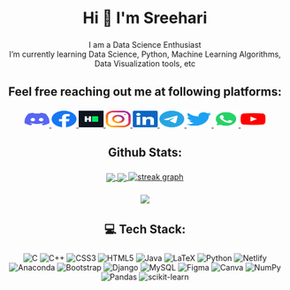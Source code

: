 <h1 align="center">Hi 👋 I'm Sreehari</h1>

###

<p align="center">I am a Data Science Enthusiast<br> I’m currently learning Data Science, Python, Machine Learning Algorithms, Data Visualization tools, etc</p>

###

<h2 align="center">Feel free reaching out me at following platforms:</h2>

###

<div align="center">
  <a href="https://discordapp.com/users/422937496318377994" target="_blank">
    <img src="assets/icons/social/discord/default.svg" width="45" height="30" alt="discord logo"  />
  </a>
  <a href="https://www.facebook.com/sreehari.1999" target="_blank">
    <img src="assets/icons/social/facebook/default.svg" width="45" height="30" alt="facebook logo"  />
  </a>
  <a href="https://www.hackerrank.com/sreeharis1999?hr_r=1" target="_blank">
    <img src="assets/icons/social/hackerrank/default.svg" width="45" height="30" alt="hackerrank logo"  />
  </a>
  <a href="https://www.instagram.com/______aegon______/" target="_blank">
    <img src="assets/icons/social/instagram/default.svg" width="45" height="30" alt="instagram logo"  />
  </a>
  <a href="https://www.linkedin.com/in/sreehari-s-1680" target="_blank">
    <img src="assets/icons/social/linkedin/default.svg" width="45" height="30" alt="linkedin logo"  />
  </a>
  <a href="https://t.me/no_one_99" target="_blank">
    <img src="assets/icons/social/telegram/default.svg" width="45" height="30" alt="telegram logo"  />
  </a>
  <a href="https://twitter.com/sreehari__s" target="_blank">
    <img src="assets/icons/social/twitter/default.svg" width="45" height="30" alt="twitter logo"  />
  </a>
  <a href="https://wa.me/+918089776183" target="_blank">
    <img src="assets/icons/social/whatsapp/default.svg" width="45" height="30" alt="whatsapp logo"  />
  </a>
  <a href="https://www.youtube.com/@sreeharis3989" target="_blank">
    <img src="assets/icons/social/youtube/default.svg" width="45" height="30" alt="youtube logo"  />
  </a>
</div>

###

<h2 align="center">Github Stats:</h2>

###

<div align="center">
<a href="https://github.com/sree-hari-s/github-readme-stats">
  <img height=200 align="center" src="https://github-readme-stats-li7ck9pt0-sree-hari-s.vercel.app/api?username=sree-hari-s&theme=dark" />
</a>
<a href="https://github.com/sree-hari-s/convoychat">
  <img height=200 align="center" src="https://github-readme-stats-li7ck9pt0-sree-hari-s.vercel.app/api/top-langs?username=sree-hari-s&theme=dark&layout=donut&langs_count=8&card_width=320" />
  <img src="https://streak-stats.demolab.com?user=sree-hari-s&locale=en&mode=daily&theme=dark&hide_border=false&border_radius=5&order=3" height="200" alt="streak graph"  />
</a>
</div>

###

<div align="center">
  <img src="https://visitor-badge.laobi.icu/badge?page_id=sree-hari-s.sree-hari-s&"  />
</div>

###

<h2 align="center">💻 Tech Stack:</h2>

###


<div align="center">
    <img src="https://img.shields.io/badge/c-%2300599C.svg?style=flat&logo=c&logoColor=white" alt="C">
    <img src="https://img.shields.io/badge/c++-%2300599C.svg?style=flat&logo=c%2B%2B&logoColor=white" alt="C++">
    <img src="https://img.shields.io/badge/css3-%231572B6.svg?style=flat&logo=css3&logoColor=white" alt="CSS3">
    <img src="https://img.shields.io/badge/html5-%23E34F26.svg?style=flat&logo=html5&logoColor=white" alt="HTML5">
    <img src="https://img.shields.io/badge/java-%23ED8B00.svg?style=flat&logo=java&logoColor=white" alt="Java">
    <img src="https://img.shields.io/badge/latex-%23008080.svg?style=flat&logo=latex&logoColor=white" alt="LaTeX">
    <img src="https://img.shields.io/badge/python-3670A0?style=flat&logo=python&logoColor=ffdd54" alt="Python">
    <img src="https://img.shields.io/badge/netlify-%23000000.svg?style=flat&logo=netlify&logoColor=#00C7B7" alt="Netlify">
    <img src="https://img.shields.io/badge/Anaconda-%2344A833.svg?style=flat&logo=anaconda&logoColor=white" alt="Anaconda">
    <img src="https://img.shields.io/badge/bootstrap-%23563D7C.svg?style=flat&logo=bootstrap&logoColor=white" alt="Bootstrap">
    <img src="https://img.shields.io/badge/django-%23092E20.svg?style=flat&logo=django&logoColor=white" alt="Django">
    <img src="https://img.shields.io/badge/mysql-%2300f.svg?style=flat&logo=mysql&logoColor=white" alt="MySQL">
    <img src="https://img.shields.io/badge/figma-%23F24E1E.svg?style=flat&logo=figma&logoColor=white" alt="Figma">
    <img src="https://img.shields.io/badge/Canva-%2300C4CC.svg?style=flat&logo=Canva&logoColor=white" alt="Canva">
    <img src="https://img.shields.io/badge/numpy-%23013243.svg?style=flat&logo=numpy&logoColor=white" alt="NumPy">
    <img src="https://img.shields.io/badge/pandas-%23150458.svg?style=flat&logo=pandas&logoColor=white" alt="Pandas">
    <img src="https://img.shields.io/badge/scikit--learn-%23F7931E.svg?style=flat&logo=scikit-learn&logoColor=white" alt="scikit-learn">
</div>


###